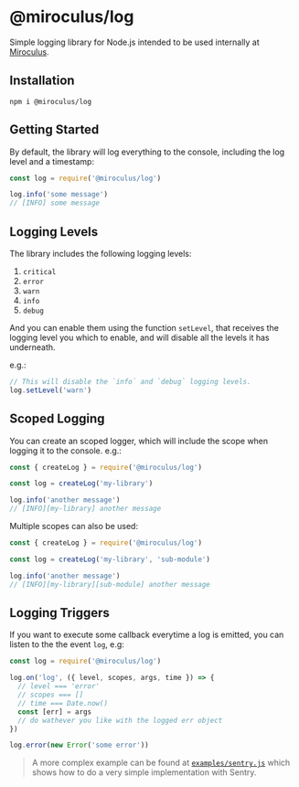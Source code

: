 # @miroculus/log

Simple logging library for Node.js intended to be used internally at
[Miroculus](https://miroculus.com/).

## Installation

```
npm i @miroculus/log
```

## Getting Started

By default, the library will log everything to the console, including the log
level and a timestamp:

```javascript
const log = require('@miroculus/log')

log.info('some message')
// [INFO] some message
```

## Logging Levels

The library includes the following logging levels:

1. `critical`
2. `error`
3. `warn`
4. `info`
5. `debug`

And you can enable them using the function `setLevel`, that receives the logging
level you which to enable, and will disable all the levels it has underneath.

e.g.:

```javascript
// This will disable the `info` and `debug` logging levels.
log.setLevel('warn')
```

## Scoped Logging

You can create an scoped logger, which will include the scope when logging it to
the console. e.g.:

```javascript
const { createLog } = require('@miroculus/log')

const log = createLog('my-library')

log.info('another message')
// [INFO][my-library] another message
```

Multiple scopes can also be used:
```javascript
const { createLog } = require('@miroculus/log')

const log = createLog('my-library', 'sub-module')

log.info('another message')
// [INFO][my-library][sub-module] another message
```

## Logging Triggers

If you want to execute some callback everytime a log is emitted, you can listen
to the the event `log`, e.g:

```javascript
const log = require('@miroculus/log')

log.on('log', ({ level, scopes, args, time }) => {
  // level === 'error'
  // scopes === []
  // time === Date.now()
  const [err] = args
  // do wathever you like with the logged err object
})

log.error(new Error('some error'))
```

> A more complex example can be found at [`examples/sentry.js`](examples/sentry.js)
> which shows how to do a very simple implementation with Sentry.
